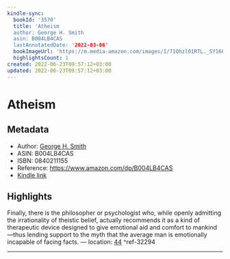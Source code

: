 ```yaml
---
kindle-sync:
  bookId: '3570'
  title: 'Atheism
  author: George H. Smith
  asin: B004LB4CAS
  lastAnnotatedDate: '2022-03-06'
  bookImageUrl: 'https://m.media-amazon.com/images/I/71Qhzl01RTL._SY160.jpg'
  highlightsCount: 1
created: 2022-06-23T09:57:12+03:00
updated: 2022-06-23T09:57:12+03:00
---
```

# Atheism
## Metadata
* Author: [George H. Smith](https://www.amazon.com/George-H-Smith/e/B000APQXRY/ref=dp_byline_cont_ebooks_1)
* ASIN: B004LB4CAS
* ISBN: 0840211155
* Reference: https://www.amazon.com/dp/B004LB4CAS
* [Kindle link](kindle://book?action=open&asin=B004LB4CAS)

## Highlights
Finally, there is the philosopher or psychologist who, while openly admitting the irrationality of theistic belief, actually recommends it as a kind of therapeutic device designed to give emotional aid and comfort to mankind—thus lending support to the myth that the average man is emotionally incapable of facing facts. — location: [44](kindle://book?action=open&asin=B004LB4CAS&location=44) ^ref-32294

---
